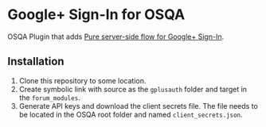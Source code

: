 Google+ Sign-In for OSQA
========================

OSQA Plugin that adds [Pure server-side flow for Google+ Sign-In](https://developers.google.com/+/web/signin/redirect-uri-flow).

Installation
------------

1. Clone this repository to some location.
2. Create symbolic link with source as the `gplusauth` folder and target in the `forum_modules`.
3. Generate API keys and download the client secrets file. The file needs to be located in the OSQA root folder and named `client_secrets.json`.
